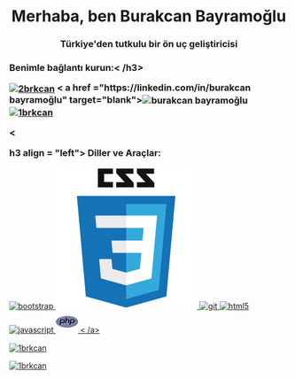 <h1 align="center">Merhaba, ben Burakcan Bayramoğlu</h1>
<h3 align="center">Türkiye'den tutkulu bir ön uç geliştiricisi</h3>

<h3 align="left">Benimle bağlantı kurun:< /h3>
<p align = "left">
<a href = "https://twitter.com/2brkcan" target = "blank"><img align = "center" src = "https://raw.githubusercontent. com/rahuldkjain/github-profile-readme-generator/master/src/images/icons/Social/twitter.svg" alt = "2brkcan" height = "30" genişlik = "40" /></a> <
a href ="https://linkedin.com/in/burakcan bayramoğlu" target="blank"><img align="center" src="https://raw.githubusercontent.com/rahuldkjain/github-profile-readme-generator /master/src/images/icons/Social/linked-in-alt.svg" alt = "burakcan bayramoğlu" height = "30" genişlik = "40" /></a>
<a href = "https:// instagram.com/1brkcan" target = "boş"><img align = "center" src = "https://raw.githubusercontent.com/rahuldkjain/github-profile-readme-generator/master/src/images/icons/ Social/instagram.svg" alt = "1brkcan" height = "30" width = "40" /></a> </p>
<

h3 align = "left"> Diller ve Araçlar:</h3>
<p align ="left"> <a href = "https://getbootstrap.com" target = "_blank" rel = "noreferrer"> <img src = "https://raw.githubusercontent.com/devicons/devicon/master/ simgeler/bootstrap/bootstrap-plain-wordmark.svg" alt = "bootstrap" width = "40" height = "40"/> </a> <a href = "https://www.w3schools.com/css/ " target = "_blank" rel = "noreferrer"> <img src = "https://raw.githubusercontent.com/devicons/devicon/master/icons/css3/css3-original-wordmark.svg" alt = "css3" genişlik = "40" yükseklik = "40"/> </a> <a href = "https://git-scm.com/" target = "_blank" rel = "noreferrer"> <img src = "https: //www.vectorlogo.zone/logos/git-scm/git-scm-icon.svg" alt = "git" width = "40" height = "40"/> </a> <a href = "https: //www.w3.org/html/" target = "_blank" rel = "noreferrer"> <img src = "https://raw.githubusercontent.com/devicons/devicon/master/icons/html5/html5-original -wordmark.svg" alt = "html5" width = "40" height = "40"/> </a> <a href = "https://developer.mozilla.org/en-US/docs/Web/JavaScript" target = "_blank" rel = "noreferrer"> <img src = "https://raw.githubusercontent.com/devicons/devicon/master/icons/javascript/javascript- orijinal.svg" alt = "javascript" width = "40" height = "40"/> </a> <a href = "https://www.php.net" target = "_blank" rel = "noreferrer" > <img src = "https://raw.githubusercontent.com/devicons/devicon/master/icons/php/php-original.svg" alt = "php" width = "40" height = "40"/> < /a> </p>

<p> <img align = "center" src = "https://github-readme-stats.vercel.app/api?username=1brkcan&show_icons=true&locale=en" alt = "1brkcan " /></p>

<p><img align = "center" src = "https://github-readme-streak-stats.herokuapp.com/?user=1brkcan&" alt = "1brkcan" /></ p>
